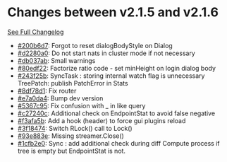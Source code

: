 # Changes between v2.1.5 and v2.1.6

[See Full Changelog](https://github.com/pydio/cells/compare/v2.1.5...v2.1.6)

- [#200b6d7](https://github.com/pydio/cells/commit/200b6d7561e321bdd1a33be5296e10452559f58e): Forgot to reset dialogBodyStyle on Dialog
- [#d2280a0](https://github.com/pydio/cells/commit/d2280a0d622dc607f482d72425d38ace976c37cb): Do not start nats in cluster mode if not necessary
- [#db037ab](https://github.com/pydio/cells/commit/db037ab61b6498128b4ac6fadba30a92f4a76070): Small warnings
- [#80edf22](https://github.com/pydio/cells/commit/80edf228a72ed0f3f0c5f907c7afe9a9acd249da): Factorize ratio code - set minHeight on login dialog body
- [#243f25b](https://github.com/pydio/cells/commit/243f25bf55436b5a65c36e8d368e7804416b42f5): SyncTask : storing internal watch flag is unnecessary TreePatch: publish PatchError in Stats
- [#8df78d1](https://github.com/pydio/cells/commit/8df78d1f08c2f5648a974763258bf4d232526027): Fix router
- [#e7a0da4](https://github.com/pydio/cells/commit/e7a0da45f7c88cc19f94353aa83338f65843e6bc): Bump dev version
- [#5367c95](https://github.com/pydio/cells/commit/5367c95c15843fe80691ec4a001ff053f23ee615): Fix confusion with _ in like query
- [#c27240c](https://github.com/pydio/cells/commit/c27240c00fc404193a08cbd8d6a251825877875a): Additional check on EndpointStat to avoid false negative
- [#f3afa5b](https://github.com/pydio/cells/commit/f3afa5bc13d9252cc6273116541ca60ce19d6001): Add a hook (header) to force gui plugins reload
- [#3f18474](https://github.com/pydio/cells/commit/3f18474f0d5622366922ea1a805d93d95ca6a4de): Switch RLock() call to Lock()
- [#93e883e](https://github.com/pydio/cells/commit/93e883e66151e52316d87884cada8c709d2162d9): Missing streamer.Close()
- [#1cfb2e0](https://github.com/pydio/cells/commit/1cfb2e0f7c013a37ab05ba779539bd0b565c333c): Sync : add additional check during diff Compute process if tree is empty but EndpointStat is not.
